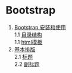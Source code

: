 # Bootstrap

1. [Bootstrap 安装和使用](./Bootstrap开始.md)    
 1.1 [目录结构](./Bootstrap开始.md#目录结构)    
 1.1 [html模板](./Bootstrap开始.md#html模板)    
2. [基本排版](./基本排版.md)    
 2.1 [标题](./基本排版.md#标题)    
 2.2 [副标题](./基本排版.md#副标题)    
